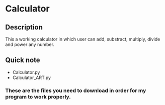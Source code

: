 # Calculator
## Description
This a working calculator in which user can add, substract, multiply, divide and power any number.
## Quick note
- Calculator.py
- Calculator_ART.py
### These are the files you need to download in order for my program to work properly.
